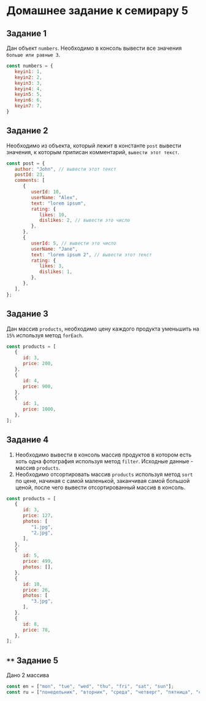 
# Домашнее задание к семирару 5

## Задание 1

Дан объект `numbers`. Необходимо в консоль вывести все значения `больше или равные 3`.

```js
const numbers = {
   keyin1: 1,
   keyin2: 2,
   keyin3: 3,
   keyin4: 4,
   keyin5: 5,
   keyin6: 6,
   keyin7: 7,
}
```

## Задание 2

Необходимо из объекта, который лежит в константе `post` вывести значения, к которым приписан комментарий, `вывести этот текст`.

```js
const post = {
   author: "John", // вывести этот текст
   postId: 23,
   comments: [
      {
         userId: 10,
         userName: "Alex",
         text: "lorem ipsum",
         rating: {
            likes: 10,
            dislikes: 2, // вывести это число
         },
      },
      {
         userId: 5, // вывести это число
         userName: "Jane",
         text: "lorem ipsum 2", // вывести этот текст
         rating: {
            likes: 3,
            dislikes: 1,
         },
      },
   ],
};
```

## Задание 3

Дан массив `products`, необходимо цену каждого продукта уменьшить на `15%` используя метод `forEach`.

```js
const products = [
   {
      id: 3,
      price: 200,
   },
   {
      id: 4,
      price: 900,
   },
   {
      id: 1,
      price: 1000,
   },
];
```

## Задание 4

1. Необходимо вывести в консоль массив продуктов в котором есть хоть одна фотография используя метод `filter`. Исходные данные - массив `products`.
2. Необходимо отсортировать массив `products` используя метод `sort` по цене, начиная с самой маленькой, заканчивая самой большой ценой, после чего вывести отсортированный массив в консоль.

```js
const products = [
   {
      id: 3,
      price: 127,
      photos: [
         "1.jpg",
         "2.jpg",
      ],
   },
   {
      id: 5,
      price: 499,
      photos: [],
   },
   {
      id: 10,
      price: 26,
      photos: [
         "3.jpg",
      ],
   },
   {
      id: 8,
      price: 78,
   },
];
```

## `**` Задание 5

Дано 2 массива

```js
const en = ["mon", "tue", "wed", "thu", "fri", "sat", "sun"];
const ru = ["понедельник", "вторник", "среда", "четверг", "пятница", "суббота", "воскресенье"];
```